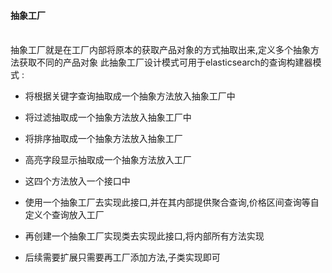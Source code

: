 #### 抽象工厂
  <br>
    抽象工厂就是在工厂内部将原本的获取产品对象的方式抽取出来,定义多个抽象方法获取不同的产品对象
   此抽象工厂设计模式可用于elasticsearch的查询构建器模式
   : 
   
   * 将根据关键字查询抽取成一个抽象方法放入抽象工厂中
   * 将过滤抽取成一个抽象方法放入抽象工厂中
   * 将排序抽取成一个抽象方法放入抽象工厂
   * 高亮字段显示抽取成一个抽象方法放入工厂
   * 这四个方法放入一个接口中
   
   * 使用一个抽象工厂去实现此接口,并在其内部提供聚合查询,价格区间查询等自定义个查询放入工厂
   
   * 再创建一个抽象工厂实现类去实现此接口,将内部所有方法实现
   
   * 后续需要扩展只需要再工厂添加方法,子类实现即可